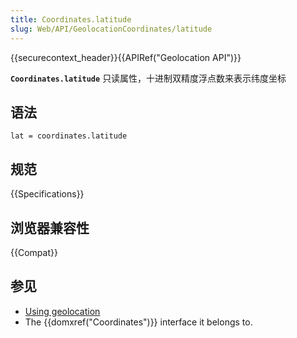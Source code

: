 ```yaml
---
title: Coordinates.latitude
slug: Web/API/GeolocationCoordinates/latitude
---
```

{{securecontext_header}}{{APIRef("Geolocation API")}}

**`Coordinates.latitude`** 只读属性，十进制双精度浮点数来表示纬度坐标

## 语法

```plain
lat = coordinates.latitude
```

## 规范

{{Specifications}}

## 浏览器兼容性

{{Compat}}

## 参见

- [Using geolocation](/en-US/docs/WebAPI/Using_geolocation)
- The {{domxref("Coordinates")}} interface it belongs to.
